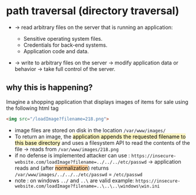 # path traversal (directory traversal)

- -> read arbitrary files on the server that is running an application:
	- Sensitive operating system files.
	- Credentials for back-end systems.
	- Application code and data.

- -> write to arbitrary files on the server -> modify application data or behavior -> take full control of the server.

## why this is happening?

Imagine a shopping application that displays images of items for sale using the following html tag

```html
<img src="/loadImage?filename=218.png">
```

- image files are stored on disk in the location `/var/www/images/`
- To return an image, the <mark style="background: #FFF3A3A6;">application appends the requested filename to this base directory</mark> and uses a filesystem API to read the contents of the file -> reads from `/var/www/images/218.png`
- if no defense is implemented attacker can use : `https://insecure-website.com/loadImage?filename=../../../etc/passwd` -> application reads and (after <mark style="background: #FFB86CA6;">normalization</mark>) returns  `/var/www/images/../../../etc/passwd` = `/etc/passwd`
- note : on windows `../` and `..\` are valid example: `https://insecure-website.com/loadImage?filename=..\..\..\windows\win.ini`

